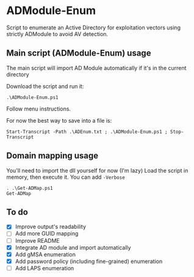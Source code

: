 # ADModule-Enum
Script to enumerate an Active Directory for exploitation vectors using strictly ADModule to avoid AV detection.

## Main script (ADModule-Enum) usage
The main script will import AD Module automatically if it's in the current directory

Download the script and run it:
```
.\ADModule-Enum.ps1
```
Follow menu instructions.

For now the best way to save into a file is:
```
Start-Transcript -Path .\ADEnum.txt ; .\ADModule-Enum.ps1 ; Stop-Transcript
```

## Domain mapping usage
You'll need to import the dll yourself for now (I'm lazy)
Load the script in memory, then execute it. You can add `-Verbose`
```
. .\Get-ADMap.ps1
Get-ADMap
```

## To do
- [x] Improve output's readability
- [ ] Add more GUID mapping
- [ ] Improve README
- [x] Integrate AD module and import automatically
- [x] Add gMSA enumeration
- [x] Add password policy (including fine-grained) enumeration
- [ ] Add LAPS enumeration
